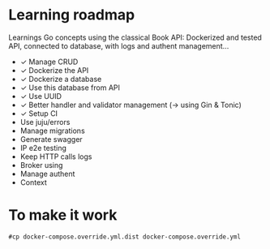 # Learning roadmap
Learnings Go concepts using the classical Book API: Dockerized and tested API, connected to database, with logs and authent management...

- ✓ Manage CRUD
- ✓ Dockerize the API
- ✓ Dockerize a database
- ✓ Use this database from API
- ✓ Use UUID
- ✓ Better handler and validator management (-> using Gin & Tonic)
- ✓ Setup CI
- Use juju/errors
- Manage migrations
- Generate swagger
- IP e2e testing
- Keep HTTP calls logs
- Broker using
- Manage authent
- Context

# To make it work
```
#cp docker-compose.override.yml.dist docker-compose.override.yml
```
